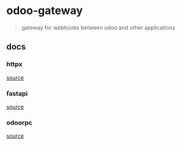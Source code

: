 # odoo-gateway

> gateway for webhooks between odoo and other applications

## docs

### httpx

[source](https://www.python-httpx.org/)

### fastapi

[source](https://fastapi.tiangolo.com/)

### odoorpc

[source](https://github.com/OCA/odoorpc)

